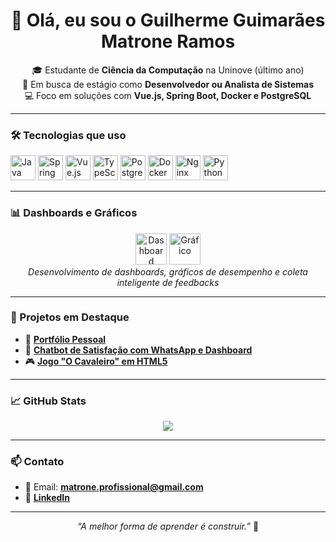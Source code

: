 <h1 align="center">👋 Olá, eu sou o Guilherme Guimarães Matrone Ramos</h1>

<p align="center">
🎓 Estudante de <strong>Ciência da Computação</strong> na Uninove (último ano)<br>
🚀 Em busca de estágio como <strong>Desenvolvedor ou Analista de Sistemas</strong><br>
💻 Foco em soluções com <strong>Vue.js, Spring Boot, Docker e PostgreSQL</strong>
</p>

---

### 🛠️ Tecnologias que uso

<p align="left">
  <img src="https://cdn.jsdelivr.net/gh/devicons/devicon/icons/java/java-original.svg" width="40" height="40" alt="Java"/>
  <img src="https://cdn.jsdelivr.net/gh/devicons/devicon/icons/spring/spring-original.svg" width="40" height="40" alt="Spring Boot"/>
  <img src="https://cdn.jsdelivr.net/gh/devicons/devicon/icons/vuejs/vuejs-original.svg" width="40" height="40" alt="Vue.js"/>
  <img src="https://cdn.jsdelivr.net/gh/devicons/devicon/icons/typescript/typescript-original.svg" width="40" height="40" alt="TypeScript"/>
  <img src="https://cdn.jsdelivr.net/gh/devicons/devicon/icons/postgresql/postgresql-original.svg" width="40" height="40" alt="PostgreSQL"/>
  <img src="https://cdn.jsdelivr.net/gh/devicons/devicon/icons/docker/docker-original.svg" width="40" height="40" alt="Docker"/>
  <img src="https://cdn.jsdelivr.net/gh/devicons/devicon/icons/nginx/nginx-original.svg" width="40" height="40" alt="Nginx"/>
  <img src="https://cdn.jsdelivr.net/gh/devicons/devicon/icons/python/python-original.svg" width="40" height="40" alt="Python"/>
</p>

---

### 📊 Dashboards e Gráficos

<p align="center">
  <img src="https://raw.githubusercontent.com/guimatrone0/assets/main/icons/dashboard-icon.png" width="50" alt="Dashboard"/>
  <img src="https://raw.githubusercontent.com/guimatrone0/assets/main/icons/chart-icon.png" width="50" alt="Gráfico"/>
  <br>
  <em>Desenvolvimento de dashboards, gráficos de desempenho e coleta inteligente de feedbacks</em>
</p>

---

### 🔗 Projetos em Destaque

- 🎯 [**Portfólio Pessoal**](https://github.com/guimatrone0/guimatrone0.github.io)
- 🤖 [**Chatbot de Satisfação com WhatsApp e Dashboard**](https://github.com/Guimatrone/Projeto-em-DEV)
- 🎮 [**Jogo "O Cavaleiro" em HTML5**](https://gabriel634.itch.io/o-cavaleiro)

---

### 📈 GitHub Stats

<p align="center">
  <img src="https://github-readme-stats.vercel.app/api/top-langs/?username=guimatrone0&layout=compact&theme=tokyonight" />
</p>

---

### 📫 Contato

- 📧 Email: **matrone.profissional@gmail.com**
- 💼 [**LinkedIn**](www.linkedin.com/in/guilherme-guimarães-matrone)

---

<p align="center"><em>“A melhor forma de aprender é construir.”</em> 🚀</p>
